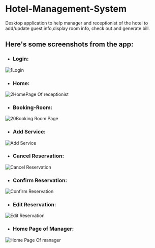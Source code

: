 # Hotel-Management-System
Desktop application to help manager and receptionist of the hotel to add/update guest info,display room info, check out and generate bill.


## Here's some screenshots from the app:

* ### Login:
![1Login](https://user-images.githubusercontent.com/15314292/58172933-39eaae80-7c9a-11e9-9258-b874dc91f221.png)


* ### Home:
![2HomePage Of receptionist](https://user-images.githubusercontent.com/15314292/58172982-5edf2180-7c9a-11e9-852f-093e5a723699.png)


* ### Booking-Room:

![20Booking Room Page](https://user-images.githubusercontent.com/15314292/58173022-7cac8680-7c9a-11e9-98d7-479ba5afd4f9.png)

* ### Add Service:

![Add Service](https://user-images.githubusercontent.com/15314292/58173049-96e66480-7c9a-11e9-9967-446986be0c21.png)

* ### Cancel Reservation:

![Cancel Reservation](https://user-images.githubusercontent.com/15314292/58173062-a06fcc80-7c9a-11e9-92c5-5ce713f52b53.png)

* ### Confirm Reservation:

![Confirm Reservation](https://user-images.githubusercontent.com/15314292/58173083-ab2a6180-7c9a-11e9-8d59-3d178250caad.png)

* ### Edit Reservation:
![Edit Reservation](https://user-images.githubusercontent.com/15314292/58173097-b5e4f680-7c9a-11e9-9afc-003eb6b234db.png)

* ### Home Page of Manager:
![Home Page Of manager](https://user-images.githubusercontent.com/15314292/58173124-cac18a00-7c9a-11e9-8d24-451e5190c938.png)


